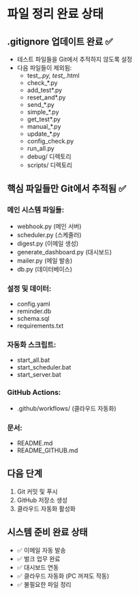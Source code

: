 # 파일 정리 완료 상태

## .gitignore 업데이트 완료 ✅
- 테스트 파일들을 Git에서 추적하지 않도록 설정
- 다음 파일들이 제외됨:
  - test_*.py, test_*.html
  - check_*.py
  - add_test*.py
  - reset_and*.py
  - send_*.py
  - simple_*.py
  - get_test*.py
  - manual_*.py
  - update_*.py
  - config_check.py
  - run_all.py
  - debug/ 디렉토리
  - scripts/ 디렉토리

## 핵심 파일들만 Git에서 추적됨 ✅
### 메인 시스템 파일들:
- webhook.py (메인 서버)
- scheduler.py (스케줄러)
- digest.py (이메일 생성)
- generate_dashboard.py (대시보드)
- mailer.py (메일 발송)
- db.py (데이터베이스)

### 설정 및 데이터:
- config.yaml
- reminder.db
- schema.sql
- requirements.txt

### 자동화 스크립트:
- start_all.bat
- start_scheduler.bat
- start_server.bat

### GitHub Actions:
- .github/workflows/ (클라우드 자동화)

### 문서:
- README.md
- README_GITHUB.md

## 다음 단계
1. Git 커밋 및 푸시
2. GitHub 저장소 생성
3. 클라우드 자동화 활성화

## 시스템 준비 완료 상태
- ✅ 이메일 자동 발송
- ✅ 벌크 업무 완료
- ✅ 대시보드 연동
- ✅ 클라우드 자동화 (PC 꺼져도 작동)
- ✅ 불필요한 파일 정리
